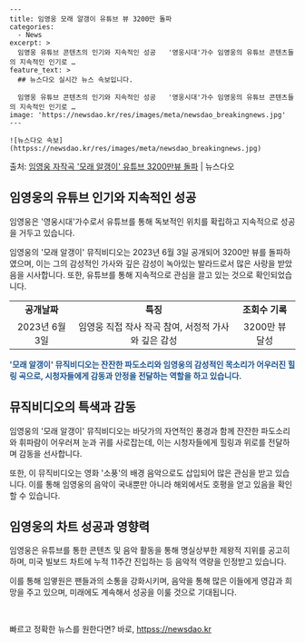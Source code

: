     ---
    title: 임영웅 모래 알갱이 유튜브 뷰 3200만 돌파
    categories:
      - News
    excerpt: >
      임영웅 유튜브 콘텐츠의 인기와 지속적인 성공   '영웅시대'가수 임영웅의 유튜브 콘텐츠들의 지속적인 인기로 …
    feature_text: >
      ## 뉴스다오 실시간 뉴스 속보입니다.
    
      임영웅 유튜브 콘텐츠의 인기와 지속적인 성공   '영웅시대'가수 임영웅의 유튜브 콘텐츠들의 지속적인 인기로 …
    image: 'https://newsdao.kr/res/images/meta/newsdao_breakingnews.jpg'
    ---
    
    ![뉴스다오 속보](httpss://newsdao.kr/res/images/meta/newsdao_breakingnews.jpg)

<p>출처: <a href="httpss://newsdao.kr/4461" rel="dofollow">임영웅 자작곡 '모래 알갱이' 유튜브 3200만뷰 돌파</a> | 뉴스다오</p>

<h2 data-ke-size="size26">임영웅의 유튜브 인기와 지속적인 성공</h2>
임영웅은 '영웅시대'가수로서 유튜브를 통해 독보적인 위치를 확립하고 지속적으로 성공을 거두고 있습니다.

<p data-ke-size="size16">임영웅의 '모래 알갱이' 뮤직비디오는 2023년 6월 3일 공개되어 3200만 뷰를 돌파하였으며, 이는 그의 감성적인 가사와 깊은 감성이 녹아있는 발라드로서 많은 사랑을 받았음을 시사합니다. 또한, 유튜브를 통해 지속적으로 관심을 끌고 있는 것으로 확인되었습니다.</p>

<table>
  <tr>
    <td style="text-align: center; height: 17px;"><b>공개날짜</b></td>
    <td style="text-align: center; height: 17px;"><b>특징</b></td>
    <td style="text-align: center; height: 17px;"><b>조회수 기록</b></td>
  </tr>
  <tr>
    <td style="text-align: center;">2023년 6월 3일</td>
    <td style="text-align: center;">임영웅 직접 작사 작곡 참여, 서정적 가사와 깊은 감성</td>
    <td style="text-align: center;">3200만 뷰 달성</td>
  </tr>
</table>

<b><span style="color: #1a5490;">'모래 알갱이' 뮤직비디오는 잔잔한 파도소리와 임영웅의 감성적인 목소리가 어우러진 힐링 곡으로, 시청자들에게 감동과 안정을 전달하는 역할을 하고 있습니다.</span></b>

<h2 data-ke-size="size26">뮤직비디오의 특색과 감동</h2>
임영웅의 '모래 알갱이' 뮤직비디오는 바닷가의 자연적인 풍경과 함께 잔잔한 파도소리와 휘파람이 어우러져 눈과 귀를 사로잡는데, 이는 시청자들에게 힐링과 위로를 전달하며 감동을 선사합니다.

<p data-ke-size="size16">또한, 이 뮤직비디오는 영화 '소풍'의 배경 음악으로도 삽입되어 많은 관심을 받고 있습니다. 이를 통해 임영웅의 음악이 국내뿐만 아니라 해외에서도 호평을 얻고 있음을 확인할 수 있습니다.</p>

<h2 data-ke-size="size26">임영웅의 차트 성공과 영향력</h2>
임영웅은 유튜브를 통한 콘텐츠 및 음악 활동을 통해 명실상부한 제왕적 지위를 공고히 하며, 미국 빌보드 차트에 누적 11주간 진입하는 등 음악적 역량을 인정받고 있습니다.

<p data-ke-size="size16">이를 통해 임옇원은 팬들과의 소통을 강화시키며, 음악을 통해 많은 이들에게 영감과 희망을 주고 있으며, 미래에도 계속해서 성공을 이룰 것으로 기대됩니다.</p>

<p data-ke-size="size16">&nbsp;</p> 

빠르고 정확한 뉴스를 원한다면? 바로, <a href="httpss://newsdao.kr" rel="dofollow">httpss://newsdao.kr</a>


    